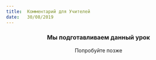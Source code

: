 ```yaml
---
title:  Комментарий для Учителей
date:   30/08/2019
---
```


### <center>Мы подготавливаем данный урок</center>
<center>Попробуйте позже</center>